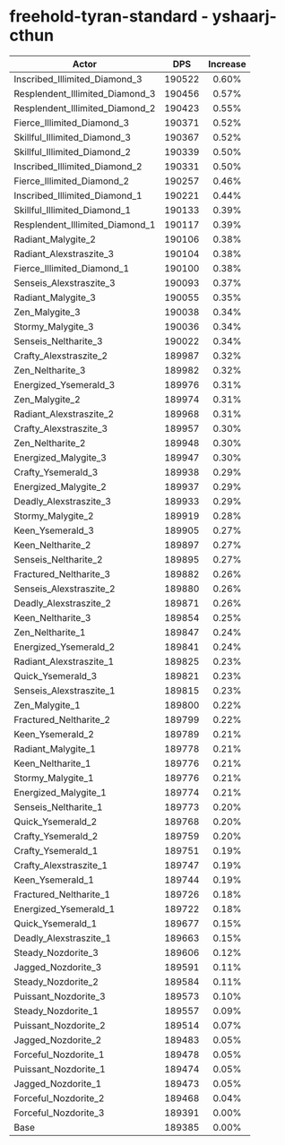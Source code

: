 # freehold-tyran-standard - yshaarj-cthun
| Actor | DPS | Increase |
|---|:---:|:---:|
|Inscribed_Illimited_Diamond_3|190522|0.60%|
|Resplendent_Illimited_Diamond_3|190456|0.57%|
|Resplendent_Illimited_Diamond_2|190423|0.55%|
|Fierce_Illimited_Diamond_3|190371|0.52%|
|Skillful_Illimited_Diamond_3|190367|0.52%|
|Skillful_Illimited_Diamond_2|190339|0.50%|
|Inscribed_Illimited_Diamond_2|190331|0.50%|
|Fierce_Illimited_Diamond_2|190257|0.46%|
|Inscribed_Illimited_Diamond_1|190221|0.44%|
|Skillful_Illimited_Diamond_1|190133|0.39%|
|Resplendent_Illimited_Diamond_1|190117|0.39%|
|Radiant_Malygite_2|190106|0.38%|
|Radiant_Alexstraszite_3|190104|0.38%|
|Fierce_Illimited_Diamond_1|190100|0.38%|
|Senseis_Alexstraszite_3|190093|0.37%|
|Radiant_Malygite_3|190055|0.35%|
|Zen_Malygite_3|190038|0.34%|
|Stormy_Malygite_3|190036|0.34%|
|Senseis_Neltharite_3|190022|0.34%|
|Crafty_Alexstraszite_2|189987|0.32%|
|Zen_Neltharite_3|189982|0.32%|
|Energized_Ysemerald_3|189976|0.31%|
|Zen_Malygite_2|189974|0.31%|
|Radiant_Alexstraszite_2|189968|0.31%|
|Crafty_Alexstraszite_3|189957|0.30%|
|Zen_Neltharite_2|189948|0.30%|
|Energized_Malygite_3|189947|0.30%|
|Crafty_Ysemerald_3|189938|0.29%|
|Energized_Malygite_2|189937|0.29%|
|Deadly_Alexstraszite_3|189933|0.29%|
|Stormy_Malygite_2|189919|0.28%|
|Keen_Ysemerald_3|189905|0.27%|
|Keen_Neltharite_2|189897|0.27%|
|Senseis_Neltharite_2|189895|0.27%|
|Fractured_Neltharite_3|189882|0.26%|
|Senseis_Alexstraszite_2|189880|0.26%|
|Deadly_Alexstraszite_2|189871|0.26%|
|Keen_Neltharite_3|189854|0.25%|
|Zen_Neltharite_1|189847|0.24%|
|Energized_Ysemerald_2|189841|0.24%|
|Radiant_Alexstraszite_1|189825|0.23%|
|Quick_Ysemerald_3|189821|0.23%|
|Senseis_Alexstraszite_1|189815|0.23%|
|Zen_Malygite_1|189800|0.22%|
|Fractured_Neltharite_2|189799|0.22%|
|Keen_Ysemerald_2|189789|0.21%|
|Radiant_Malygite_1|189778|0.21%|
|Keen_Neltharite_1|189776|0.21%|
|Stormy_Malygite_1|189776|0.21%|
|Energized_Malygite_1|189774|0.21%|
|Senseis_Neltharite_1|189773|0.20%|
|Quick_Ysemerald_2|189768|0.20%|
|Crafty_Ysemerald_2|189759|0.20%|
|Crafty_Ysemerald_1|189751|0.19%|
|Crafty_Alexstraszite_1|189747|0.19%|
|Keen_Ysemerald_1|189744|0.19%|
|Fractured_Neltharite_1|189726|0.18%|
|Energized_Ysemerald_1|189722|0.18%|
|Quick_Ysemerald_1|189677|0.15%|
|Deadly_Alexstraszite_1|189663|0.15%|
|Steady_Nozdorite_3|189606|0.12%|
|Jagged_Nozdorite_3|189591|0.11%|
|Steady_Nozdorite_2|189584|0.11%|
|Puissant_Nozdorite_3|189573|0.10%|
|Steady_Nozdorite_1|189557|0.09%|
|Puissant_Nozdorite_2|189514|0.07%|
|Jagged_Nozdorite_2|189483|0.05%|
|Forceful_Nozdorite_1|189478|0.05%|
|Puissant_Nozdorite_1|189474|0.05%|
|Jagged_Nozdorite_1|189473|0.05%|
|Forceful_Nozdorite_2|189468|0.04%|
|Forceful_Nozdorite_3|189391|0.00%|
|Base|189385|0.00%|
